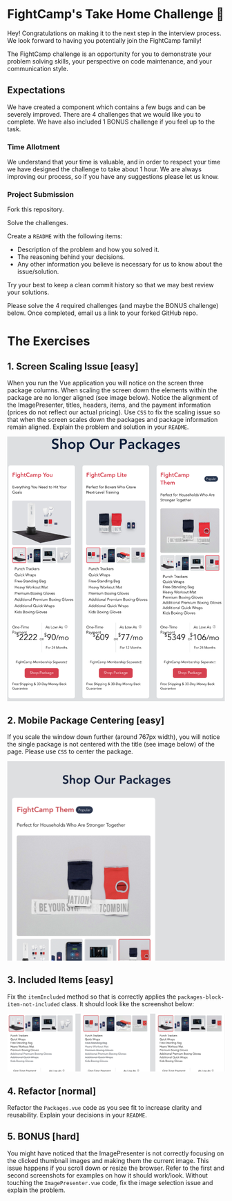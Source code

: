 # FightCamp's Take Home Challenge 🥊

Hey! Congratulations on making it to the next step in the interview process. We look forward to having you potentially join the FightCamp family!

The FightCamp challenge is an opportunity for you to demonstrate your problem solving skills, your perspective on code maintenance, and your communication style.

## Expectations

We have created a component which contains a few bugs and can be severely improved.
There are 4 challenges that we would like you to complete. We have also included 1 BONUS challenge if you feel up to the task.

### Time Allotment
We understand that your time is valuable, and in order to respect your time we have designed the challenge to take about 1 hour. We are always improving our process, so if you have any suggestions please let us know.

### Project Submission
Fork this repository.

Solve the challenges.

Create a `README` with the following items:

* Description of the problem and how you solved it.
* The reasoning behind your decisions.
* Any other information you believe is necessary for us to know about the issue/solution.

Try your best to keep a clean commit history so that we may best review your solutions.

Please solve the 4 required challenges (and maybe the BONUS challenge) below. Once completed, email us a link to your forked GitHub repo.

# The Exercises

## 1. Screen Scaling Issue [easy]
  When you run the Vue application you will notice on the screen three package columns. When scaling the screen down the elements within the package are no longer aligned (see image below). Notice the alignment of the ImagePresenter, titles, headers, items, and the payment information (prices do not reflect our actual pricing). Use `CSS` to fix the scaling issue so that when the screen scales down the packages and package information remain aligned. Explain the problem and solution in your `README`.

  ![unaligned](./public/images/unaligned-packages.png)

## 2. Mobile Package Centering [easy]
If you scale the window down further (around 767px width), you will notice the single package is not centered with the title (see image below) of the page. Please use `CSS` to center the package.

  ![off-center](./public/images/off-center-package.png)

## 3. Included Items [easy]
Fix the `itemIncluded` method so that is correctly applies the `packages-block-item-not-included` class.
It should look like the screenshot below:

![included-items](./public/images/included-items.png)

## 4. Refactor [normal]
  Refactor the `Packages.vue` code as you see fit to increase clarity and reusability. Explain your decisions in your `README`.

## 5. BONUS [hard]
  You might have noticed that the ImagePresenter is not correctly focusing on the clicked thumbnail images and making them the current image. This issue happens if you scroll down or resize the browser. Refer to the first and second screenshots for examples on how it should work/look. Without touching the `ImagePresenter.vue` code, fix the image selection issue and explain the problem.
